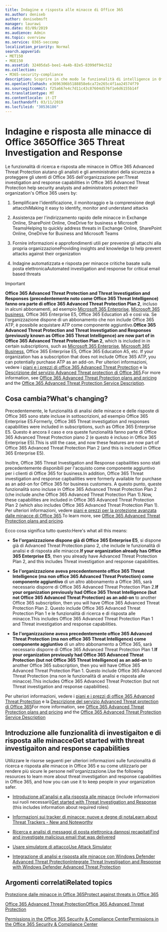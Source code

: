 ```yaml
---
title: Indagine e risposta alle minacce di Office 365
ms.author: deniseb
author: denisebmsft
manager: laurawi
ms.date: 03/09/2019
ms.audience: Admin
ms.topic: overview
ms.service: O365-seccomp
localization_priority: Normal
search.appverid:
- MET150
- MOE150
ms.assetid: 32405da5-bee1-4a4b-82e5-8399df94c512
ms.collection:
- M365-security-compliance
description: Scoprire in che modo le funzionalità di intelligence in Office 365 Advanced Threat Protection consentono di ricercare le minacce per la propria organizzazione, di rispondere a malware, phishing e altri attacchi che Office 365 ha rilevato per conto dell'utente e di cercare una minaccia indicatori.
ms.openlocfilehash: e3696306b5188858e6ca72e265c4f1aa24574f79
ms.sourcegitcommit: f25a667e4c7d11c43c87604d576f1e6d6155b14f
ms.translationtype: MT
ms.contentlocale: it-IT
ms.lasthandoff: 03/11/2019
ms.locfileid: "30536186"
---
```

# <a name="office-365-threat-investigation-and-response"></a><span data-ttu-id="f7ba6-103">Indagine e risposta alle minacce di Office 365</span><span class="sxs-lookup"><span data-stu-id="f7ba6-103">Office 365 Threat Investigation and Response</span></span>

<span data-ttu-id="f7ba6-104">Le funzionalità di ricerca e risposta alle minacce in Office 365 Advanced Threat Protection aiutano gli analisti e gli amministratori della sicurezza a proteggere gli utenti di Office 365 dell'organizzazione per:</span><span class="sxs-lookup"><span data-stu-id="f7ba6-104">Threat investigation and response capabilities in Office 365 Advanced Threat Protection help security analysts and administrators protect their organization's Office 365 users by:</span></span>
  
1. <span data-ttu-id="f7ba6-105">Semplificare l'identificazione, il monitoraggio e la comprensione degli attacchi</span><span class="sxs-lookup"><span data-stu-id="f7ba6-105">Making it easy to identify, monitor and understand attacks</span></span>
    
2. <span data-ttu-id="f7ba6-106">Assistenza per l'indirizzamento rapido delle minacce in Exchange Online, SharePoint Online, OneDrive for business e Microsoft Teams</span><span class="sxs-lookup"><span data-stu-id="f7ba6-106">Helping to quickly address threats in Exchange Online, SharePoint Online, OneDrive for Business and Microsoft Teams</span></span>
    
3. <span data-ttu-id="f7ba6-107">Fornire informazioni e approfondimenti utili per prevenire gli attacchi alla propria organizzazione</span><span class="sxs-lookup"><span data-stu-id="f7ba6-107">Providing insights and knowledge to help prevent attacks against their organization</span></span>

4. <span data-ttu-id="f7ba6-108">Indagine automatizzata e risposta per minacce critiche basate sulla posta elettronica</span><span class="sxs-lookup"><span data-stu-id="f7ba6-108">Automated investigation and response for critical email based threats</span></span>
    
> [!IMPORTANT]
> <span data-ttu-id="f7ba6-109">**Office 365 Advanced Threat Protection and Threat Investigation and Responses (precedentemente noto come Office 365 Threat Intelligence) fanno ora parte di office 365 Advanced Threat Protection Plan 2**, incluso in alcuni abbonamenti, ad esempio [ Microsoft 365 Enterprise](https://www.microsoft.com/microsoft-365/enterprise/home), [Microsoft 365 business](https://www.microsoft.com/microsoft-365/business), Office 365 Enterprise E5, Office 365 Education a5 e così via. Se l'organizzazione dispone di un abbonamento che non include Office 365 ATP, è possibile acquistare ATP come componente aggiuntivo.</span><span class="sxs-lookup"><span data-stu-id="f7ba6-109">**Office 365 Advanced Threat Protection and Threat Investigation and Responses (previously known as Office 365 Threat Intelligence) are now part of in Office 365 Advanced Threat Protection Plan 2**, which is included in in certain subscriptions, such as [Microsoft 365 Enterprise](https://www.microsoft.com/microsoft-365/enterprise/home), [Microsoft 365 Business](https://www.microsoft.com/microsoft-365/business), Office 365 Enterprise E5, Office 365 Education A5, etc. If your organization has a subscription that does not include Office 365 ATP, you can potentially purchase ATP as an add-on.</span></span> <span data-ttu-id="f7ba6-110">Per ulteriori informazioni, vedere i [piani e i prezzi di office 365 Advanced Threat Protection](https://products.office.com/exchange/advance-threat-protection) e la [Descrizione del servizio Advanced Threat protection di Office 365](https://docs.microsoft.com/office365/servicedescriptions/office-365-advanced-threat-protection-service-description#whats-new-in-office-365-advanced-threat-protection-atp).</span><span class="sxs-lookup"><span data-stu-id="f7ba6-110">For more information, see [Office 365 Advanced Threat Protection plans and pricing](https://products.office.com/exchange/advance-threat-protection) and the [Office 365 Advanced Threat Protection Service Description](https://docs.microsoft.com/office365/servicedescriptions/office-365-advanced-threat-protection-service-description#whats-new-in-office-365-advanced-threat-protection-atp).</span></span> 
  
## <a name="whats-changing"></a><span data-ttu-id="f7ba6-111">Cosa cambia?</span><span class="sxs-lookup"><span data-stu-id="f7ba6-111">What's changing?</span></span>

<span data-ttu-id="f7ba6-112">Precedentemente, le funzionalità di analisi delle minacce e delle risposte di Office 365 sono state incluse in sottoscrizioni, ad esempio Office 365 Enterprise E5.</span><span class="sxs-lookup"><span data-stu-id="f7ba6-112">Formerly, Office 365 Threat investigation and responses capabilities were included in subscriptions, such as Office 365 Enterprise E5.</span></span> <span data-ttu-id="f7ba6-113">Questo è ancora il caso e ora queste funzionalità fanno parte di Office 365 Advanced Threat Protection piano 2 (e questo è incluso in Office 365 Enterprise E5).</span><span class="sxs-lookup"><span data-stu-id="f7ba6-113">This is still the case, and now these features are now part of Office 365 Advanced Threat Protection Plan 2 (and this is included in Office 365 Enterprise E5).</span></span> 

<span data-ttu-id="f7ba6-114">Inoltre, Office 365 Threat Investigation and Response capbailities sono stati precedentemente disponibili per l'acquisto come componente aggiuntivo per i clienti di Office 365 for business.</span><span class="sxs-lookup"><span data-stu-id="f7ba6-114">In addition, Office 365 Threat investigation and response capbailities were formerly available for purchase as an add-on for Office 365 for business customers.</span></span> <span data-ttu-id="f7ba6-115">A questo punto, queste funzionalità sono incluse in Office 365 Advanced Threat Protection Plan 2 (che include anche Office 365 Advanced Threat Protection Plan 1).</span><span class="sxs-lookup"><span data-stu-id="f7ba6-115">Now, these capabilities are included in Office 365 Advanced Threat Protection Plan 2 (which also includes Office 365 Advanced Threat Protection Plan 1).</span></span> <span data-ttu-id="f7ba6-116">Per ulteriori informazioni, vedere [piani e prezzi per la protezione avanzata dalle minacce di Office 365](https://products.office.com/exchange/advance-threat-protection).</span><span class="sxs-lookup"><span data-stu-id="f7ba6-116">To learn more, see [Office 365 Advanced Threat Protection plans and pricing](https://products.office.com/exchange/advance-threat-protection).</span></span>

<span data-ttu-id="f7ba6-117">Ecco cosa significa tutto questo:</span><span class="sxs-lookup"><span data-stu-id="f7ba6-117">Here's what all this means:</span></span>

- <span data-ttu-id="f7ba6-118">**Se l'organizzazione dispone già di Office 365 Enterprise E5**, si dispone già di Advanced Threat Protection piano 2, che include le funzionalità di analisi e di risposta alle minacce.</span><span class="sxs-lookup"><span data-stu-id="f7ba6-118">**If your organization already has Office 365 Enterprise E5**, then you already have Advanced Threat Protection Plan 2, and this includes Threat investigation and response capabilities.</span></span>

- <span data-ttu-id="f7ba6-119">**Se l'organizzazione aveva precedentemente office 365 Threat Intelligence (ma non office 365 Advanced Threat Protection) come componente aggiuntivo** di un altro abbonamento a Office 365, sarà necessario disporre di Office 365 Advanced Threat Protection Plan 2.</span><span class="sxs-lookup"><span data-stu-id="f7ba6-119">**If your organization previously had Office 365 Threat Intelligence (but not Office 365 Advanced Threat Protection) as an add-on** to another Office 365 subscription, then you will have Office 365 Advanced Threat Protection Plan 2.</span></span> <span data-ttu-id="f7ba6-120">Questo include Office 365 Advanced Threat Protection Plan 1 e le funzionalità di ricerca e di risposta alle minacce.</span><span class="sxs-lookup"><span data-stu-id="f7ba6-120">This includes Office 365 Advanced Threat Protection Plan 1 and Threat investigation and response capabilities.</span></span> 

- <span data-ttu-id="f7ba6-121">**Se l'organizzazione aveva precedentemente office 365 Advanced Threat Protection (ma non office 365 Threat Intelligence) come componente aggiuntivo** di un altro abbonamento a Office 365, sarà necessario disporre di Office 365 Advanced Threat Protection Plan 1.</span><span class="sxs-lookup"><span data-stu-id="f7ba6-121">**If your organization previously had Office 365 Advanced Threat Protection (but not Office 365 Threat Intelligence) as an add-on** to another Office 365 subscription, then you will have Office 365 Advanced Threat Protection Plan 1.</span></span> <span data-ttu-id="f7ba6-122">Questo include Office 365 Advanced Threat Protection (ma non le funzionalità di analisi e risposta alle minacce).</span><span class="sxs-lookup"><span data-stu-id="f7ba6-122">This includes Office 365 Advanced Threat Protection (but not Threat investigation and response capabilities).</span></span>

<span data-ttu-id="f7ba6-123">Per ulteriori informazioni, vedere i [piani e i prezzi di office 365 Advanced Threat Protection](https://products.office.com/exchange/advance-threat-protection) e la [Descrizione del servizio Advanced Threat protection di Office 365](https://docs.microsoft.com/office365/servicedescriptions/office-365-advanced-threat-protection-service-description#whats-new-in-office-365-advanced-threat-protection-atp)</span><span class="sxs-lookup"><span data-stu-id="f7ba6-123">For more information, see [Office 365 Advanced Threat Protection plans and pricing](https://products.office.com/exchange/advance-threat-protection) and the [Office 365 Advanced Threat Protection Service Description](https://docs.microsoft.com/office365/servicedescriptions/office-365-advanced-threat-protection-service-description#whats-new-in-office-365-advanced-threat-protection-atp)</span></span>

## <a name="get-started-with-threat-investigaiton-and-response-capabilities"></a><span data-ttu-id="f7ba6-124">Introduzione alle funzionalità di investigaiton e di risposta alle minacce</span><span class="sxs-lookup"><span data-stu-id="f7ba6-124">Get started with threat investigaiton and response capabilities</span></span>

<span data-ttu-id="f7ba6-125">Utilizzare le risorse seguenti per ulteriori informazioni sulle funzionalità di ricerca e risposta alle minacce in Office 365 e su come utilizzarlo per rendere più sicure le persone nell'organizzazione.</span><span class="sxs-lookup"><span data-stu-id="f7ba6-125">Use the following resources to learn more about threat investigation and response capabilities in Office 365, and how you can use it to keep people in your organization safer.</span></span>
  
- <span data-ttu-id="f7ba6-126">[Introduzione all'analisi e alla risposta alle minacce](get-started-with-ti.md) (include informazioni sui ruoli necessari)</span><span class="sxs-lookup"><span data-stu-id="f7ba6-126">[Get started with Threat Investigation and Response](get-started-with-ti.md) (this includes information about required roles)</span></span> 
    
- [<span data-ttu-id="f7ba6-127">Informazioni sui tracker di minacce: nuove e degne di nota</span><span class="sxs-lookup"><span data-stu-id="f7ba6-127">Learn about Threat Trackers - New and Noteworthy</span></span>](threat-trackers.md)
    
- [<span data-ttu-id="f7ba6-128">Ricerca e analisi di messaggi di posta elettronica dannosi recapitati</span><span class="sxs-lookup"><span data-stu-id="f7ba6-128">Find and investigate malicious email that was delivered</span></span>](investigate-malicious-email-that-was-delivered.md)
    
- [<span data-ttu-id="f7ba6-129">Usare simulatore di attacco</span><span class="sxs-lookup"><span data-stu-id="f7ba6-129">Use Attack Simulator</span></span>](attack-simulator.md)
    
- [<span data-ttu-id="f7ba6-130">Integrazione di analisi e risposta alle minacce con Windows Defender Advanced Threat Protection</span><span class="sxs-lookup"><span data-stu-id="f7ba6-130">Integrate Threat Investigation and Response with Windows Defender Advanced Threat Protection</span></span>](integrate-office-365-ti-with-wdatp.md)
    
## <a name="related-topics"></a><span data-ttu-id="f7ba6-131">Argomenti correlati</span><span class="sxs-lookup"><span data-stu-id="f7ba6-131">Related topics</span></span>

[<span data-ttu-id="f7ba6-132">Protezione dalle minacce in Office 365</span><span class="sxs-lookup"><span data-stu-id="f7ba6-132">Protect against threats in Office 365</span></span>](protect-against-threats.md)
  
[<span data-ttu-id="f7ba6-133">Office 365 Advanced Threat Protection</span><span class="sxs-lookup"><span data-stu-id="f7ba6-133">Office 365 Advanced Threat Protection</span></span>](office-365-atp.md)
  
[<span data-ttu-id="f7ba6-134">Permissions in the Office 365 Security &amp; Compliance Center</span><span class="sxs-lookup"><span data-stu-id="f7ba6-134">Permissions in the Office 365 Security &amp; Compliance Center</span></span>](permissions-in-the-security-and-compliance-center.md)
 
